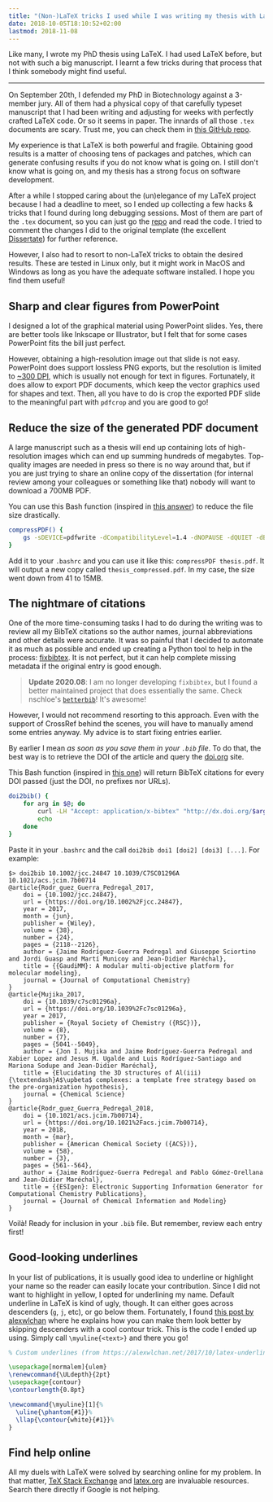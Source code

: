 ```yaml
---
title: "(Non-)LaTeX tricks I used while I was writing my thesis with LaTeX"
date: 2018-10-05T18:10:52+02:00
lastmod: 2018-11-08
---
```


Like many, I wrote my PhD thesis using LaTeX. I had used LaTeX before, but not with such a big manuscript. I learnt a few tricks during that process that I think somebody might find useful.

<!--more-->

---

On September 20th, I defended my PhD in Biotechnology against a 3-member jury. All of them had a physical copy of that carefully typeset manuscript that I had been writing and adjusting for weeks with perfectly crafted LaTeX code. Or so it seems in paper. The innards of all those `.tex` documents are scary. Trust me, you can check them in [this GitHub repo](https://github.com/jaimergp/phd-biotechnology-thesis).

My experience is that LaTeX is both powerful and fragile. Obtaining good results is a matter of choosing tens of packages and patches, which can generate confusing results if you do not know what is going on. I still don't know what is going on, and my thesis has a strong focus on software development.

After a while I stopped caring about the (un)elegance of my LaTeX project because I had a deadline to meet, so I ended up collecting a few hacks & tricks that I found during long debugging sessions. Most of them are part of the `.tex` document, so you can just go the [repo](https://github.com/jaimergp/phd-biotechnology-thesis) and read the code. I tried to comment the changes I did to the original template (the excellent [Dissertate](https://github.com/suchow/Dissertate)) for further reference.

However, I also had to resort to non-LaTeX tricks to obtain the desired results.  These are tested in Linux only, but it might work in MacOS and Windows as long as you have the adequate software installed. I hope you find them useful!


## Sharp and clear figures from PowerPoint

I designed a lot of the graphical material using PowerPoint slides. Yes, there are better tools like Inkscape or Illustrator, but I felt that for some cases PowerPoint fits the bill just perfect.

However, obtaining a high-resolution image out that slide is not easy. PowerPoint does support lossless PNG exports, but the resolution is limited to [~300 DPI](https://support.microsoft.com/en-us/help/827745/how-to-change-the-export-resolution-of-a-powerpoint-slide), which is usually not enough for text in figures. Fortunately, it does allow to export PDF documents, which keep the vector graphics used for shapes and text. Then, all you have to do is crop the exported PDF slide to the meaningful part with `pdfcrop` and you are good to go!

## Reduce the size of the generated PDF document

A large manuscript such as a thesis will end up containing lots of high-resolution images which can end up summing hundreds of megabytes. Top-quality images are needed in press so there is no way around that, but if you are just trying to share an online copy of the dissertation (for internal review among your colleagues or something like that) nobody will want to download a 700MB PDF.

You can use this Bash function (inspired in [this answer](https://tex.stackexchange.com/a/19047)) to reduce the file size drastically.

```bash
compressPDF() {
    gs -sDEVICE=pdfwrite -dCompatibilityLevel=1.4 -dNOPAUSE -dQUIET -dBATCH -sOutputFile=${1%.pdf}_compressed.pdf $1
}
```

Add it to your `.bashrc` and you can use it like this: `compressPDF thesis.pdf`. It will output a new copy called `thesis_compressed.pdf`. In my case, the size went down from 41 to 15MB.

## The nightmare of citations

One of the more time-consuming tasks I had to do during the writing was to review all my BibTeX citations so the author names, journal abbreviations and other details were accurate. It was so painful that I decided to automate it as much as possible and ended up creating a Python tool to help in the process: [fixbibtex](https://github.com/jaimergp/fixbibtex). It is not perfect, but it can help complete missing metadata if the original entry is good enough.

> __Update 2020.08__: I am no longer developing `fixbibtex`, but I found a better maintained project that does essentially the same. Check nschloe's [`betterbib`](https://github.com/nschloe/betterbib)! It's awesome!

However, I would not recommend resorting to this approach. Even with the support of CrossRef behind the scenes, you will have to manually amend some entries anyway. My advice is to start fixing entries earlier.

By earlier I mean *as soon as you save them in your `.bib` file*. To do that, the best way is to retrieve the DOI of the article and query the [doi.org](https://doi.org) site.

This Bash function (inspired in [this one](https://users.aalto.fi/~mkouhia/2016/bibtex-from-dx-doi-org/)) will return BibTeX citations for every DOI passed (just the DOI, no prefixes nor URLs).

```bash
doi2bib() {
    for arg in $@; do
        curl -LH "Accept: application/x-bibtex" "http://dx.doi.org/$arg"
        echo
    done
}
```

Paste it in your `.bashrc` and the call `doi2bib doi1 [doi2] [doi3] [...]`. For example:

```
$> doi2bib 10.1002/jcc.24847 10.1039/C7SC01296A 10.1021/acs.jcim.7b00714
@article{Rodr_guez_Guerra_Pedregal_2017,
	doi = {10.1002/jcc.24847},
	url = {https://doi.org/10.1002%2Fjcc.24847},
	year = 2017,
	month = {jun},
	publisher = {Wiley},
	volume = {38},
	number = {24},
	pages = {2118--2126},
	author = {Jaime Rodríguez-Guerra Pedregal and Giuseppe Sciortino and Jordi Guasp and Martí Municoy and Jean-Didier Maréchal},
	title = {{GaudiMM}: A modular multi-objective platform for molecular modeling},
	journal = {Journal of Computational Chemistry}
}
@article{Mujika_2017,
	doi = {10.1039/c7sc01296a},
	url = {https://doi.org/10.1039%2Fc7sc01296a},
	year = 2017,
	publisher = {Royal Society of Chemistry ({RSC})},
	volume = {8},
	number = {7},
	pages = {5041--5049},
	author = {Jon I. Mujika and Jaime Rodríguez-Guerra Pedregal and Xabier Lopez and Jesus M. Ugalde and Luis Rodríguez-Santiago and Mariona Sodupe and Jean-Didier Maréchal},
	title = {Elucidating the 3D structures of Al(iii){\textendash}A$\upbeta$ complexes: a template free strategy based on the pre-organization hypothesis},
	journal = {Chemical Science}
}
@article{Rodr_guez_Guerra_Pedregal_2018,
	doi = {10.1021/acs.jcim.7b00714},
	url = {https://doi.org/10.1021%2Facs.jcim.7b00714},
	year = 2018,
	month = {mar},
	publisher = {American Chemical Society ({ACS})},
	volume = {58},
	number = {3},
	pages = {561--564},
	author = {Jaime Rodríguez-Guerra Pedregal and Pablo Gómez-Orellana and Jean-Didier Maréchal},
	title = {{ESIgen}: Electronic Supporting Information Generator for Computational Chemistry Publications},
	journal = {Journal of Chemical Information and Modeling}
}

```

Voilà! Ready for inclusion in your `.bib` file. But remember, review each entry first!

## Good-looking underlines

In your list of publications, it is usually good idea to underline or highlight your name so the reader can easily locate your contribution. Since I did not want to highlight in yellow, I opted for underlining my name. Default underline in LaTeX is kind of ugly, though. It can either goes across descenders (`g`, `j`, etc), or go below them. Fortunately, I found [this post by alexwlchan](https://alexwlchan.net/2017/10/latex-underlines/) where he explains how you can make them look better by skipping descenders with a cool contour trick. This is the code I ended up using. Simply call `\myuline{<text>}` and there you go!

```tex
% Custom underlines (from https://alexwlchan.net/2017/10/latex-underlines/)

\usepackage[normalem]{ulem}
\renewcommand{\ULdepth}{2pt}
\usepackage{contour}
\contourlength{0.8pt}

\newcommand{\myuline}[1]{%
  \uline{\phantom{#1}}%
  \llap{\contour{white}{#1}}%
}
```


## Find help online


All my duels with LaTeX were solved by searching online for my problem. In that matter, [TeX Stack Exchange](https://tex.stackexchange.com) and [latex.org](https://latex.org/forum) are invaluable resources. Search there directly if Google is not helping.